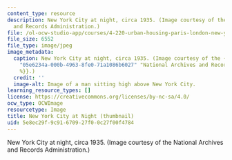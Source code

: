 ```yaml
---
content_type: resource
description: New York City at night, circa 1935. (Image courtesy of the National Archives
  and Records Administration.)
file: /ol-ocw-studio-app/courses/4-220-urban-housing-paris-london-new-york-fall-2004/5e8ec29f9c91670927f00c27f00f4784_4-220f04-th.jpg
file_size: 6552
file_type: image/jpeg
image_metadata:
  caption: New York City at night, circa 1935. (Image courtesy of the {{% resource_link
    "05e6234a-000b-4963-8fe0-71a1086b6027" "National Archives and Records Administration"
    %}}.)
  credit: ''
  image-alt: Image of a man sitting high above New York City.
learning_resource_types: []
license: https://creativecommons.org/licenses/by-nc-sa/4.0/
ocw_type: OCWImage
resourcetype: Image
title: New York City at Night (thumbnail)
uid: 5e8ec29f-9c91-6709-27f0-0c27f00f4784
---
```

New York City at night, circa 1935. (Image courtesy of the National Archives and Records Administration.)